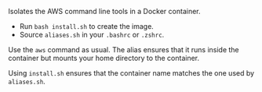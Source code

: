 Isolates the AWS command line tools in a Docker container.

- Run `bash install.sh` to create the image.
- Source `aliases.sh` in your `.bashrc` or `.zshrc`.

Use the `aws` command as usual. The alias ensures that it runs inside
the container but mounts your home directory to the container.

Using `install.sh` ensures that the container name matches the one used by
`aliases.sh`.
